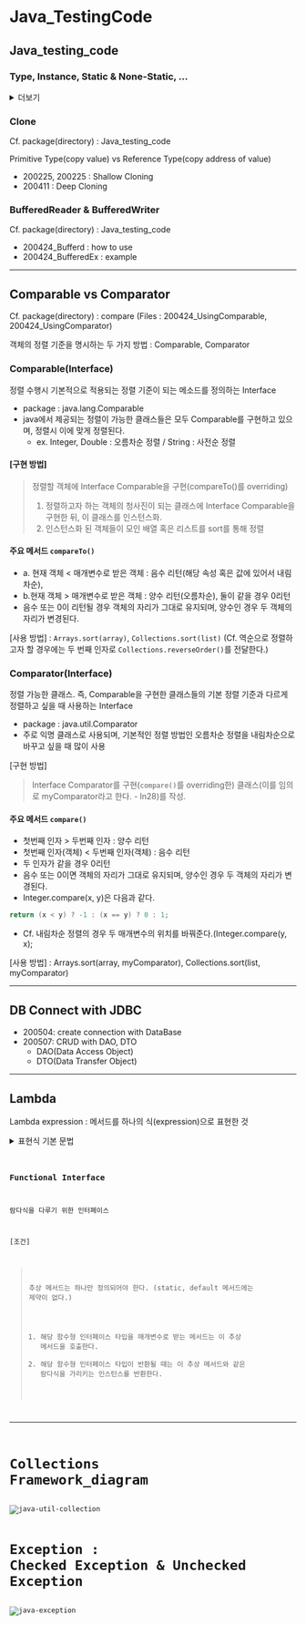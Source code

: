 # Java_TestingCode

## Java_testing_code
### Type, Instance, Static & None-Static, ...
<details>
<summary style="cursor:pointer;">더보기</summary>
<div markdown="1">
  <ul>
    <li>191203 : |n(new line), .length() method</li>
    <li>191205 : variable, datatype, Math method</li>
    <li>191209 : change datatype</li>
    <li>191213 : accountApp
      <ul>
        <li>_3 : change datatype, variable</li>
        <li>_4 : if/else statements</li>
        <li>_5 : array</li>
        <li>_6 : array, while statements, length method</li>
      </ul>
    </li>
    <li>191218 : Instance ; dt(=class) v = new dt()</li>
    <li>191218 : make local variables to fields, make methods</li>
    <li>191221 : static & non-static variable, method</li>
    <li>200110 : make instance of Scanner class</li>
    <li>200213 : method 'next...()' of class 'Scanner', 'Random'
      <ul>
        <li>_1 : Scanner class + nextInt(), nextDouble(), next(), nextLine(), Conditional Operator</li>
        <li>_2 : Random class + nextInt(n), nextDouble()</li>
        <li>_3 : not commit</li>
      </ul>
    </li>
    <li>200214 : Selector, Inheritance, parameter(array)
      <ul>
        <li>_1 : Selector, Inheritance cf.super, super()</li>
        <li>_2 : paramiter(array)</li>
      </ul>
    </li>
  </ul>
</div>
</details>

### Clone
Cf. package(directory) : Java_testing_code

Primitive Type(copy value) vs Reference Type(copy address of value)
- 200225, 200225 : Shallow Cloning
- 200411 : Deep Cloning

### BufferedReader & BufferedWriter
Cf. package(directory) : Java_testing_code
- 200424_Bufferd : how to use
- 200424_BufferedEx : example

***
## Comparable vs Comparator
Cf. package(directory) : compare (Files : 200424_UsingComparable, 200424_UsingComparator)

객체의 정렬 기준을 명시하는 두 가지 방법 : Comparable, Comparator
### Comparable(Interface)
정렬 수행시 기본적으로 적용되는 정렬 기준이 되는 메소드를 정의하는 Interface
- package : java.lang.Comparable
- java에서 제공되는 정렬이 가능한 클래스들은 모두 Comparable를 구현하고 있으며, 정렬시 이에 맞게 정렬된다.
  - ex. Integer, Double :  오름차순 정렬 / String :  사전순 정렬

#### [구현 방법]
> 정렬할 객체에 Interface Comparable을 구현(compareTo()를 overriding)
> 1. 정렬하고자 하는 객체의 청사진이 되는 클래스에 Interface Comparable을 구현한 뒤, 이 클래스를 인스턴스화.
> 2. 인스턴스화 된 객체들이 모인 배열 혹은 리스트를 sort를 통해 정렬


#### 주요 메서드 `compareTo()`

- a. 현재 객체 < 매개변수로 받은 객체 : 음수 리턴(해당 속성 혹은 값에 있어서 내림 차순),
- b.현재 객체 > 매개변수로 받은 객체 : 양수 리턴(오름차순), 둘이 같을 경우 0리턴
- 음수 또는 0이 리턴될 경우 객체의 자리가 그대로 유지되며, 양수인 경우 두 객체의 자리가 변경된다.

[사용 방법] : `Arrays.sort(array)`, `Collections.sort(list)`
(Cf. 역순으로 정렬하고자 할 경우에는 두 번째 인자로 `Collections.reverseOrder()`를 전달한다.)


### Comparator(Interface)
정렬 가능한 클래스. 즉, Comparable을 구현한 클래스들의 기본 정렬 기준과 다르게 정렬하고 싶을 때 사용하는 Interface
- package : java.util.Comparator
- 주로 익명 클래스로 사용되며, 기본적인 정렬 방법인 오름차순 정렬을 내림차순으로 바꾸고 싶을 때 많이 사용

[구현 방법]
> Interface Comparator를 구현(`compare()`를 overriding한) 클래스(이를 임의로 myComparator라고 한다. - ln28)를 작성.

#### 주요 메서드 `compare()`
- 첫번째 인자 > 두번째 인자 : 양수 리턴
- 첫번째 인자(객체) < 두번째 인자(객체) : 음수 리턴
- 두 인자가 같을 경우 0리턴
- 음수 또는 0이면 객체의 자리가 그대로 유지되며, 양수인 경우 두 객체의 자리가 변경된다.
- Integer.compare(x, y)은 다음과 같다.
```java
return (x < y) ? -1 : (x == y) ? 0 : 1;
```
- Cf. 내림차순 정렬의 경우 두 매개변수의 위치를 바꿔준다.(Integer.compare(y, x);

[사용 방법] : Arrays.sort(array, myComparator), Collections.sort(list, myComparator)
***

## DB Connect with JDBC
- 200504: create connection with DataBase
- 200507: CRUD with DAO, DTO
  - DAO(Data Access Object)
  - DTO(Data Transfer Object)
***
## Lambda
Lambda expression : 메서드를 하나의 식(expression)으로 표현한 것
<details>
<summary>표현식 기본 문법</summary>
<div markdown="1">
<ol>
  <li>반환타입과 메서드명 생략
    <pre>
      <code>
        int max(int a, int b) {
          return a > b ? a : b;
        }

        (int a, int b) -> { return a > b ? a : b; } // 람다식으로 변환한 경우
      <code>
    </pre>
  </li>
  <li>반환값이 있는 경우 return 생략 가능(식으로 나타낼 수 있으며, ';' 생략)
    <pre>
      <code>(int a, int b) -> a > b ? a : b</code>
    </pre>
  </li>
  <li>대부분의 경우에는 매개변수 타입 생략 가능(유추 가능한 경우)
    <p>Cf. 매개변수가 여러 개일 경우 모두 생략/모두 명시만 가능하다.</p>
    <p>Cf. 매개변수가 하나라면 괄호 생략 가능(Cf. 타입이 명시되는 경우 괄호 생략 불가)</p>
      <code>
        (a, b) -> a > b ? a : b
      </code>
  </li>
  <li>괄호 안의 문장이 하나라면 괄호 `{}` 생략 가능
    <p>Cf. 괄호 안에 return문이 들어갈 경우 생략 불가</p>
    <pre>
      <code>
          (String name, int i) -> {
            System.out.println(name + "=" + i);
          }
          // 람다식으로 변환한 경우
          (String name, int i) -> System.out.println(name + "=" + i);
      </code>
    </pre>
  </li>
</ol>
</div>
</details>

### Functional Interface
 람다식을 다루기 위한 인터페이스

[조건]
> 추상 메서드는 하나만 정의되어야 한다. (static, default 메서드에는 제약이 없다.)
> 1. 해당 함수형 인터페이스 타입을 매개변수로 받는 메서드는 이 추상 메서드을 호출한다.
> 2. 해당 함수형 인터페이스 타입이 반환될 때는 이 추상 메서드와 같은 람다식을 가리키는 인스턴스를 반환한다.
  


***
# Collections Framework_diagram
<img alt = "java-util-collection" src = "https://user-images.githubusercontent.com/60289743/75834575-b270c500-5dff-11ea-91e5-3bd82de8fb20.gif">


# Exception : Checked Exception & Unchecked Exception
<img alt = "java-exception" src = "https://user-images.githubusercontent.com/60289743/79839375-67cafc80-83ef-11ea-9c8f-721536865c39.png">
